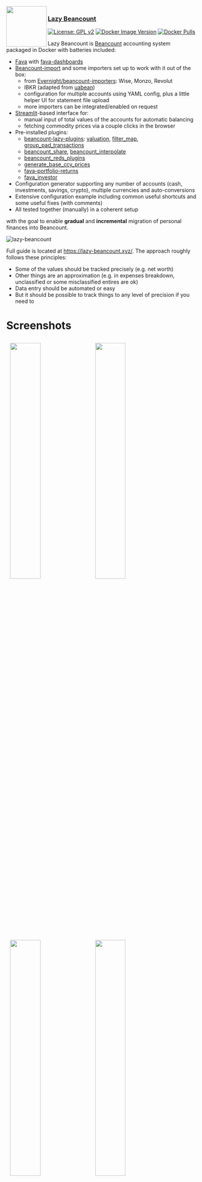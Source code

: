 <img height="107" align="left" src="images/logo.png"> 

### [Lazy Beancount](https://lazy-beancount.xyz/)

[![License: GPL v2](https://img.shields.io/badge/License-GPL%20v2-blue.svg)](LICENSE)
[![Docker Image Version](https://img.shields.io/docker/v/vandereer/lazy-beancount?color=goldenrod)](https://github.com/Evernight/lazy-beancount/releases)
[![Docker Pulls](https://img.shields.io/docker/pulls/vandereer/lazy-beancount?color=silver)](https://hub.docker.com/r/vandereer/lazy-beancount)


Lazy Beancount is [Beancount](https://github.com/beancount/beancount) accounting system packaged in Docker with batteries included:

- [Fava](https://github.com/beancount/fava) with [fava-dashboards](https://github.com/andreasgerstmayr/fava-dashboards)
- [Beancount-import](https://github.com/jbms/beancount-import) and some importers set up to work with it out of the box:
  - from [Evernight/beancount-importers](https://github.com/Evernight/beancount-importers): Wise, Monzo, Revolut
  - IBKR (adapted from [uabean](https://github.com/OSadovy/uabean/))
  - configuration for multiple accounts using YAML config, plus a little helper UI for statement file upload
  - more importers can be integrated/enabled on request
- [Streamlit](https://github.com/streamlit/streamlit)-based interface for:
  - manual input of total values of the accounts for automatic balancing
  - fetching commodity prices via a couple clicks in the browser
- Pre-installed plugins: 
  - [beancount-lazy-plugins](https://github.com/Evernight/beancount-lazy-plugins): [valuation](https://github.com/Evernight/beancount-lazy-plugins?tab=readme-ov-file#valuation), [filter_map](https://github.com/Evernight/beancount-lazy-plugins?tab=readme-ov-file#filter_map), [group_pad_transactions](https://github.com/Evernight/beancount-lazy-plugins?tab=readme-ov-file#group_pad_transactions)
  - [beancount_share](https://github.com/Akuukis/beancount_share), [beancount_interpolate](https://github.com/Akuukis/beancount_interpolate)
  - [beancount_reds_plugins](https://github.com/redstreet/beancount_reds_plugins/)
  - [generate_base_ccy_prices](https://github.com/tarioch/beancounttools/blob/master/src/tariochbctools/plugins/generate_base_ccy_prices.py)
  - [fava-portfolio-returns](https://github.com/andreasgerstmayr/fava-portfolio-returns)
  - [fava_investor](https://github.com/redstreet/fava_investor)
- Configuration generator supporting any number of accounts (cash, investments, savings, crypto), multiple currencies and auto-conversions
- Extensive configuration example including common useful shortcuts and some useful fixes (with comments)
- All tested together (manually) in a coherent setup

with the goal to enable **gradual** and **incremental** migration of personal finances into Beancount.

![lazy-beancount](images/demo_dashboard.png)

Full guide is located at https://lazy-beancount.xyz/. The approach roughly follows these principles:
- Some of the values should be tracked precisely (e.g. net worth)
- Other things are an approximation (e.g. in expenses breakdown, unclassified or some misclassified entires are ok)
- Data entry should be automated or easy
- But it should be possible to track things to any level of precision if you need to

# Screenshots
<p>
<img src="images/totals_example.png" width="40%" hspace="10" vspace="10"/>
<img src="images/prices_page.png" width="40%" hspace="10" vspace="10" />
<img src="images/config_accounts.png" width="40%" hspace="10" vspace="10" />
<img src="images/beancount_import_interface.png" width="40%" hspace="10" vspace="10" />
<img src="images/expenses_heatmap.png" width="40%" hspace="10" vspace="10" />
<img src="images/demo_expenses.png" width="40%" hspace="10" vspace="10" />
<img src="images/expenses_detailed.png" width="40%" hspace="10" vspace="10" />
<img src="images/dashboards_sankey.png" width="40%" hspace="10" vspace="10" />
</p>

# Setup (docker-compose, recommended)

    git clone https://github.com/Evernight/lazy-beancount

    cd lazy-beancount/example_data
    env UID=$(id -u) GID=$(id -g) docker compose up

This will pull repository with the example and config templates, and also pull and run the latest version of the package from the [Docker Hub](https://hub.docker.com/r/vandereer/lazy-beancount/tags).
After this is done, go to http://localhost:8777/.

Fava is also available on port 5003, importer interface is available on port 8101 (ports are overridable via config in docker-compose.yml).

On Mac you can also remove ```user``` parameter from ```docker-compose.yaml``` and just use ```docker compose up```

# Setup (docker)

You can pull image from the public repository:

    docker pull vandereer/lazy-beancount:latest

or build it yourself:

    git clone https://github.com/Evernight/lazy-beancount
    cd lazy-beancount

    docker build . -t vandereer/lazy-beancount:latest

To start, run:

    ./lazy_beancount.sh example_data

Use ```./lazy_beancount.sh data``` when you want to start adding your own data under the ```data``` directory.

Commands are available in the container as: 

    docker exec -it lazybean bean-price example_data/main.bean -i --date=2024-01-05

You can also run container using Podman, via ```lazy_beancount_podman.sh``` script.

# Setup (local, conda, for development)

If you want to be able to upgrade individual packages and experiment with other (and your own) plugins or additional importers, you may go down this route.

First, clone this repository into your desired location

    git clone https://github.com/Evernight/lazy-beancount
    cd lazy-beancount

Install conda

    brew install miniconda

Then create and activate the environment

    conda create -n lazy-beancount-env python=3.12.3
    conda activate lazy-beancount-env

Install required packages in the environment

    pip3 install -r requirements.txt

Run Fava on your ledger from the repository folder

    PYTHONPATH=PYTHONPATH:. fava main.bean

Go to http://127.0.0.1:5000 and explore Fava.

## Note
I'd not recommend exposing the ports, various system and data through a public server unless you really know what you're doing. This setup has not been developed and tested for security and authentication when run as a public service.

# Acknowledgements
This is mostly an integration project and would not have been possible without all of the great code from authors and contributors of all the repositories mentioned above, the Beancount and plain text accounting community. Please support, star and otherwise contribute to respective projects.

# Similar projects
* [paisa](https://paisa.fyi/)
* [full-fledged-hledger](https://github.com/adept/full-fledged-hledger)
* [hledger-docker](https://github.com/adept/hledger-docker)

# Feedback and contributions
* Feel free to [create an issue](https://github.com/Evernight/lazy-beancount/issues) or contribute a fix.
* [lazy-beancount.xyz](https://lazy-beancount.xyz/) has giscus connected to enable commenting directly at pages.
* [Matrix chat](https://matrix.to/#/#lazy-beancount:matrix.org) for small questions.
